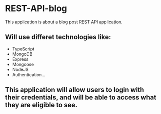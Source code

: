 # REST-API-blog

This application is about a blog post REST API application.

## Will use differet technologies like:

- TypeScript
- MongoDB
- Express
- Mongoose
- NodeJS
- Authentication...

## This application will allow users to login with their credentials, and will be able to access what they are eligible to see.

